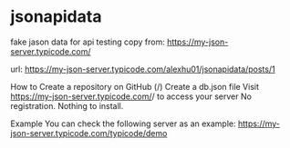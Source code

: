 # jsonapidata
fake jason data for api testing
copy from: https://my-json-server.typicode.com/

url: https://my-json-server.typicode.com/alexhu01/jsonapidata/posts/1

How to
Create a repository on GitHub (<your-username>/<your-repo>)
Create a db.json file
Visit https://my-json-server.typicode.com/<your-username>/<your-repo> to access your server
No registration. Nothing to install.

Example
You can check the following server as an example:
https://my-json-server.typicode.com/typicode/demo
